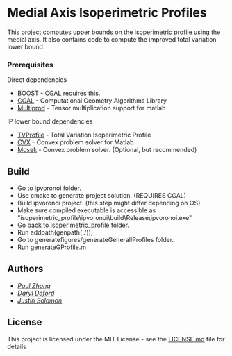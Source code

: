 # Medial Axis Isoperimetric Profiles

This project computes upper bounds on the isoperimetric profile using the medial axis.
It also contains code to compute the improved total variation lower bound. 

### Prerequisites

Direct dependencies
* [BOOST](https://www.boost.org/) - CGAL requires this.
* [CGAL](https://www.cgal.org/download.html) - Computational Geometry Algorithms Library 
* [Multiprod](https://www.mathworks.com/matlabcentral/fileexchange/8773-multiple-matrix-multiplications-with-array-expansion-enabled) - Tensor multiplication support for matlab

IP lower bound dependencies
* [TVProfile](https://github.com/justso1/tv_profile) - Total Variation Isoperimetric Profile
* [CVX](http://cvxr.com/cvx/) - Convex problem solver for Matlab
* [Mosek](https://www.mosek.com/) - Convex problem solver. (Optional, but recommended)

## Build

* Go to ipvoronoi folder. 
* Use cmake to generate project solution. (REQUIRES CGAL)
* Build ipvoronoi project. (this step might differ depending on OS)
* Make sure compiled executable is accessible as "isoperimetric_profile\ipvoronoi\build\Release\ipvoronoi.exe"
* Go back to isoperimetric_profile folder.
* Run addpath(genpath('.'));
* Go to generatefigures/generateGeneralIProfiles folder.
* Run generateGProfile.m

## Authors

* [*Paul Zhang*](https://www.csail.mit.edu/person/paul-zhang)
* [*Daryl Deford*](https://www.csail.mit.edu/person/daryl-deford)
* [*Justin Solomon*](https://people.csail.mit.edu/jsolomon/)


## License

This project is licensed under the MIT License - see the [LICENSE.md](LICENSE.md) file for details
